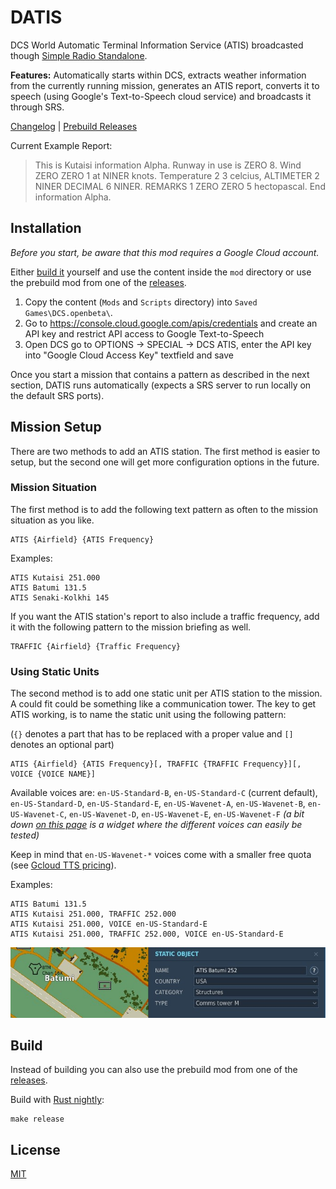 # DATIS

DCS World Automatic Terminal Information Service (ATIS) broadcasted though [Simple Radio Standalone](https://github.com/ciribob/DCS-SimpleRadioStandalone).

**Features:** Automatically starts within DCS, extracts weather information from the currently running mission, generates an ATIS report, converts it to speech (using Google's Text-to-Speech cloud service) and broadcasts it through SRS.

[Changelog](./CHANGELOG.md) | [Prebuild Releases](https://github.com/rkusa/DATIS/releases)

Current Example Report:

> This is Kutaisi information Alpha. Runway in use is ZERO 8. Wind ZERO ZERO 1 at NINER knots. Temperature 2 3 celcius, ALTIMETER 2 NINER DECIMAL 6 NINER. REMARKS 1 ZERO ZERO 5 hectopascal. End information Alpha. 

## Installation

_Before you start, be aware that this mod requires a Google Cloud account._

Either [build it](#build) yourself and use the content inside the `mod` directory or use the prebuild mod from one of the [releases](https://github.com/rkusa/DATIS/releases).

1. Copy the content (`Mods` and `Scripts` directory) into `Saved Games\DCS.openbeta\`.
2. Go to https://console.cloud.google.com/apis/credentials and create an API key and restrict API access to Google Text-to-Speech
3. Open DCS go to OPTIONS -> SPECIAL -> DCS ATIS, enter the API key into "Google Cloud Access Key" textfield and save

Once you start a mission that contains a pattern as described in the next section, DATIS runs automatically (expects a SRS server to run locally on the default SRS ports).

## Mission Setup

There are two methods to add an ATIS station. The first method is easier to setup, but the second one will get more configuration options in the future.

### Mission Situation

The first method is to add the following text pattern as often to the mission situation as you like.

```
ATIS {Airfield} {ATIS Frequency}
```

Examples:

```
ATIS Kutaisi 251.000
ATIS Batumi 131.5
ATIS Senaki-Kolkhi 145
```

If you want the ATIS station's report to also include a traffic frequency, add it with the following pattern to the mission briefing as well.

```
TRAFFIC {Airfield} {Traffic Frequency}
```

### Using Static Units

The second method is to add one static unit per ATIS station to the mission. A could fit could be something like a communication tower. The key to get ATIS working, is to name the static unit using the following pattern:

(`{}` denotes a part that has to be replaced with a proper value and `[]` denotes an optional part)

```
ATIS {Airfield} {ATIS Frequency}[, TRAFFIC {TRAFFIC Frequency}][, VOICE {VOICE NAME}]
```

Available voices are: `en-US-Standard-B`, `en-US-Standard-C` (current default), `en-US-Standard-D`, `en-US-Standard-E`, `en-US-Wavenet-A`, `en-US-Wavenet-B`, `en-US-Wavenet-C`, `en-US-Wavenet-D`, `en-US-Wavenet-E`, `en-US-Wavenet-F` _(a bit down [on this page](https://cloud.google.com/text-to-speech/) is a widget where the different voices can easily be tested)_

Keep in mind that `en-US-Wavenet-*` voices come with a smaller free quota (see [Gcloud TTS pricing](https://cloud.google.com/text-to-speech/pricing)).

Examples:

```
ATIS Batumi 131.5
ATIS Kutaisi 251.000, TRAFFIC 252.000
ATIS Kutaisi 251.000, VOICE en-US-Standard-E
ATIS Kutaisi 251.000, TRAFFIC 252.000, VOICE en-US-Standard-E
```

![Example](./docs/static.jpg)

## Build

Instead of building you can also use the prebuild mod from one of the [releases](https://github.com/rkusa/DATIS/releases).

Build with [Rust nightly](https://rustup.rs/):

```
make release
```

## License

[MIT](./LICENSE.md)
